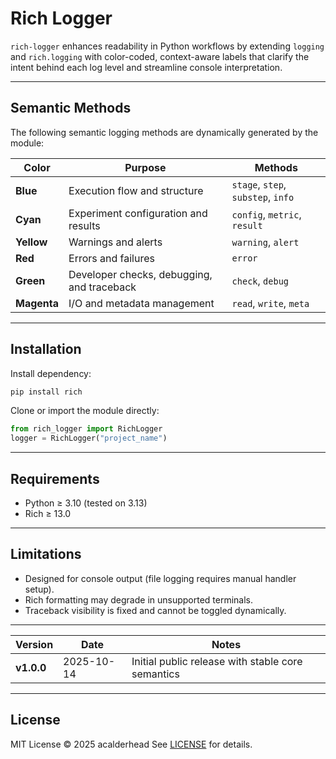 # Rich Logger

`rich-logger` enhances readability in Python workflows by extending `logging` and `rich.logging` with color-coded, context-aware labels that clarify the intent behind each log level and streamline console interpretation.

---

## Semantic Methods

The following semantic logging methods are dynamically generated by the module:

| **Color**   | **Purpose**                                 | **Methods**                        |
| ----------- | ------------------------------------------- | ---------------------------------- |
| **Blue**    | Execution flow and structure                | `stage`, `step`, `substep`, `info` |
| **Cyan**    | Experiment configuration and results        | `config`, `metric`, `result`       |
| **Yellow**  | Warnings and alerts                         | `warning`, `alert`                 |
| **Red**     | Errors and failures                         | `error`                            |
| **Green**   | Developer checks, debugging, and traceback  | `check`, `debug`                   |
| **Magenta** | I/O and metadata management                 | `read`, `write`, `meta`            |

---

## Installation

Install dependency:

```bash
pip install rich
```

Clone or import the module directly:

```python
from rich_logger import RichLogger
logger = RichLogger("project_name")
```

---

## Requirements

- Python ≥ 3.10 (tested on 3.13)  
- Rich ≥ 13.0

---

## Limitations

- Designed for console output (file logging requires manual handler setup).
- Rich formatting may degrade in unsupported terminals.
- Traceback visibility is fixed and cannot be toggled dynamically.

---

| Version    | Date       | Notes                                             |
| ---------- | ---------- | ------------------------------------------------- |
| **v1.0.0** | 2025-10-14 | Initial public release with stable core semantics |

---

## License

MIT License © 2025 acalderhead
See [LICENSE](https://github.com/acalderhead/rich-logger/blob/main/LICENSE) for details.
